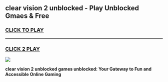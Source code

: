 
## clear vision 2 unblocked - Play Unblocked Gmaes & Free
<h3>
<a href="https://news.freeplayer.one?title=clear_vision_2_unblocked&ref=16F">CLICK TO PLAY</a></h3>
<hr>

<h3>
<a href="https://news.freeplayer.one?title=clear_vision_2_unblocked&ref=16F">CLICK 2 PLAY</a>
  
</h3>

<a href="https://news.freeplayer.one?title=clear_vision_2_unblocked&ref=16F/"><img src="https://clearcache.store/games.png"></a>


**clear vision 2 unblocked games unblocked: Your Gateway to Fun and Accessible Online Gaming**
